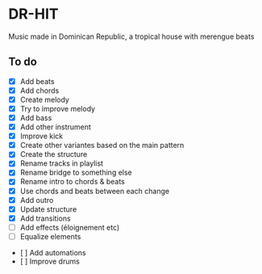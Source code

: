 # DR-HIT
Music made in Dominican Republic, a tropical house with merengue beats

## To do

- [x] Add beats
- [x] Add chords
- [x] Create melody
- [x] Try to improve melody
- [x] Add bass
- [x] Add other instrument
- [x] Improve kick
- [x] Create other variantes based on the main pattern
- [x] Create the structure
- [x] Rename tracks in playlist
- [x] Rename bridge to something else
- [x] Rename intro to chords & beats
- [x] Use chords and beats between each change
- [x] Add outro 
- [x] Update structure
- [x] Add transitions
- [ ] Add effects (éloignement etc)
- [ ] Equalize elements
- [ ] Add automations
- [ ] Improve drums
